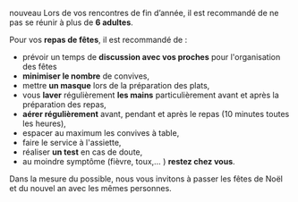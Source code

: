 <span class="nouveau">nouveau</span> Lors de vos rencontres de fin d’année, il est recommandé de ne pas se réunir à plus de **6 adultes**.

Pour vos **repas de fêtes**, il est recommandé de :

* prévoir un temps de **discussion avec vos proches** pour l'organisation des fêtes
* **minimiser le nombre** de convives,
* mettre **un masque** lors de la préparation des plats,
* vous **laver** régulièrement **les mains** particulièrement avant et après la préparation des repas,
* **aérer régulièrement** avant, pendant et après le repas (10 minutes toutes les heures),
* espacer au maximum les convives à table,
* faire le service à l'assiette, 
* réaliser **un test** en cas de doute,
* au moindre symptôme (fièvre, toux,… ) **restez chez vous**.

Dans la mesure du possible, nous vous invitons à passer les fêtes de Noël et du nouvel an avec les mêmes personnes. 
